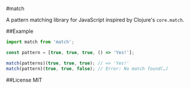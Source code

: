#match

A pattern matching library for JavaScript inspired by Clojure's `core.match`.

##Example
```js
import match from 'match';

const pattern = [true, true, true, () => 'Yes!'];

match(patterns)(true, true, true); // => 'Yes!'
match(pattern)(true, true, false); // Error: No match found(…)
```

##License
MIT
